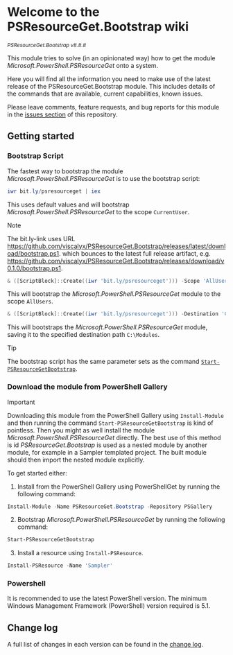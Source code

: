 # Welcome to the PSResourceGet.Bootstrap wiki

<sup>*PSResourceGet.Bootstrap v#.#.#*</sup>

This module tries to solve (in an opinionated way) how to get the module
_Microsoft.PowerShell.PSResourceGet_ onto a system.

Here you will find all the information you need to make use of the latest
release of the PSResourceGet.Bootstrap module. This includes details of the
commands that are available, current capabilities, known issues.

Please leave comments, feature requests, and bug reports for this module in
the [issues section](https://github.com/viscalyx/PSResourceGet.Bootstrap/issues)
of this repository.

## Getting started

### Bootstrap Script

The fastest way to bootstrap the module _Microsoft.PowerShell.PSResourceGet_
is to use the bootstrap script:

```powershell
iwr bit.ly/psresourceget | iex
```

This uses default values and will bootstrap _Microsoft.PowerShell.PSResourceGet_
to the scope `CurrentUser`.

>[!NOTE]
>The bit.ly-link uses URL https://github.com/viscalyx/PSResourceGet.Bootstrap/releases/latest/download/bootstrap.ps1.
>which bounces to the latest full release artifact, e.g.
>https://github.com/viscalyx/PSResourceGet.Bootstrap/releases/download/v0.1.0/bootstrap.ps1.

```powershell
& ([ScriptBlock]::Create((iwr 'bit.ly/psresourceget'))) -Scope 'AllUsers'
```

This will bootstrap the _Microsoft.PowerShell.PSResourceGet_ module to the scope
`AllUsers`.

```powershell
& ([ScriptBlock]::Create((iwr 'bit.ly/psresourceget'))) -Destination 'C:\Modules'
```

This will bootstraps the _Microsoft.PowerShell.PSResourceGet_ module, saving
it to the specified destination path `C:\Modules`.

>[!TIP]
>The bootstrap script has the same parameter sets as the command [`Start-PSResourceGetBootstrap`](https://github.com/viscalyx/PSResourceGet.Bootstrap/wiki/Start-PSResourceGetBootstrap).

### Download the module from PowerShell Gallery

>[!IMPORTANT]
>Downloading this module from the PowerShell Gallery using `Install-Module`
>and then running the command `Start-PSResourceGetBootstrap` is kind of
>pointless. Then you might as well install the module _Microsoft.PowerShell.PSResourceGet_
>directly. The best use of this method is id _PSResourceGet.Bootstrap_
>is used as a nested module by another module, for example in a Sampler
>templated project. The built module should then import the nested module
>explicitly.

To get started either:

1. Install from the PowerShell Gallery using PowerShellGet by running the
  following command:

```powershell
Install-Module -Name PSResourceGet.Bootstrap -Repository PSGallery
```

2. Bootstrap _Microsoft.PowerShell.PSResourceGet_ by running the following command:

```powershell
Start-PSResourceGetBootstrap
```

3. Install a resource using `Install-PSResource`.

```powershell
Install-PSResource -Name 'Sampler'
```

### Powershell

It is recommended to use the latest PowerShell version. The minimum Windows
Management Framework (PowerShell) version required is 5.1.

## Change log

A full list of changes in each version can be found in the [change log](https://github.com/viscalyx/PSResourceGet.Bootstrap/blob/main/CHANGELOG.md).
